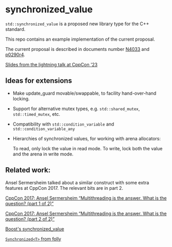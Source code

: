 # synchronized_value

`std::synchronized_value` is a proposed new library type for the C++ standard.

This repo contains an example implementation of the current proposal.

The current proposal is described in documents number [N4033](https://www.open-std.org/jtc1/sc22/wg21/docs/papers/2014/n4033.html) and [p0290r4](https://www.open-std.org/jtc1/sc22/wg21/docs/papers/2023/p0290r4.html).

[Slides from the lightning talk at CppCon '23](https://github.com/jrgfogh/synchronized_value/blob/main/Adding%20Thread%20Safety.pdf)

## Ideas for extensions

* Make update_guard movable/swappable, to facility hand-over-hand locking.
* Support for alternative mutex types, e.g. `std::shared_mutex`, `std::timed_mutex`, etc.
* Compatibility with `std::condition_variable` and `std::condition_variable_any`
* Hierarchies of synchronized values, for working with arena allocators:
  
  To read, only lock the value in read mode. To write, lock both the value and the arena in write mode.

## Related work:

Ansel Sermersheim talked about a similar construct with some extra features at CppCon 2017. The relevant bits are in part 2.

[CppCon 2017: Ansel Sermersheim “Multithreading is the answer. What is the question? (part 1 of 2)”](https://www.youtube.com/watch?v=GNw3RXr-VJk)

[CppCon 2017: Ansel Sermersheim “Multithreading is the answer. What is the question? (part 2 of 2)”](https://www.youtube.com/watch?v=sDLQWivf1-I)

[Boost's synchronized_value](https://www.boost.org/doc/libs/1_83_0/doc/html/thread/sds.html#thread.sds.synchronized_valuesxxx)

[`Synchronized<T>` from folly](https://github.com/facebook/folly/blob/main/folly/docs/Synchronized.md)
